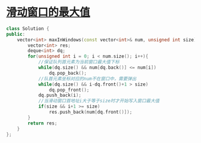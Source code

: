 # [滑动窗口的最大值](https://www.nowcoder.com/practice/1624bc35a45c42c0bc17d17fa0cba788?tpId=13&tqId=11217&tPage=4&rp=4&ru=/ta/coding-interviews&qru=/ta/coding-interviews/question-ranking)

```c++
class Solution {
public:
    vector<int> maxInWindows(const vector<int>& num, unsigned int size){
        vector<int> res;
        deque<int> dq;
        for(unsigned int i = 0; i < num.size(); i++){
            //保证队列首元素为当前窗口最大值下标
            while(dq.size() && num[dq.back()] <= num[i])
                dq.pop_back();
            //队首元素坐标对应的num不在窗口中，需要弹出
            while(dq.size() && i-dq.front()+1 > size)
                dq.pop_front();
            dq.push_back(i);
            //当滑动窗口首地址i大于等于size时才开始写入窗口最大值
            if(size && i+1 >= size)
                res.push_back(num[dq.front()]);
        }
        return res;
    }
};
```

